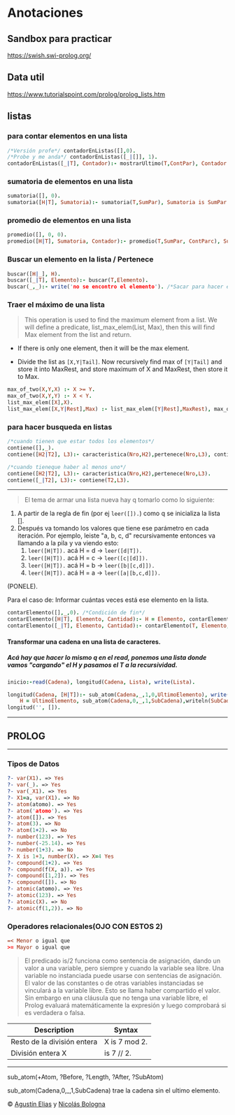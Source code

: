 # Anotaciones

## Sandbox para practicar

https://swish.swi-prolog.org/

## Data util

https://www.tutorialspoint.com/prolog/prolog_lists.htm

## listas

### para contar elementos en una lista
```prolog
/*Versión profe*/ contadorEnListas([],0).
/*Probe y me anda*/ contadorEnListas([_|[]], 1).
contadorEnListas([_|T], Contador):- mostrarUltimo(T,ContPar), Contador is ContPar + 1.
```

### sumatoria de elementos en una lista
```prolog
sumatoria([], 0).
sumatoria([H|T], Sumatoria):- sumatoria(T,SumPar), Sumatoria is SumPar + H.
```
### promedio de elementos en una lista
```prolog
promedio([], 0, 0).
promedio([H|T], Sumatoria, Contador):- promedio(T,SumPar, ContParc), Sumatoria is SumPar + H, Contador is ContParc + 1.
```

### Buscar un elemento en la lista / Pertenece
```prolog
buscar([H|_], H).
buscar([_|T], Elemento):- buscar(T,Elemento).
buscar(_,_):- write('no se encontro el elemento'). /*Sacar para hacer el PERTENECE*/
```

### Traer el máximo de una lista
> This operation is used to find the maximum element from a list. We will define a predicate, list_max_elem(List, Max), then this will find Max element from the list and return.

- If there is only one element, then it will be the max element.

- Divide the list as `[X,Y|Tail]`. Now recursively find max of `[Y|Tail]` and store it into MaxRest, and store maximum of X and MaxRest, then store it to Max.

```prolog
max_of_two(X,Y,X) :- X >= Y.
max_of_two(X,Y,Y) :- X < Y.
list_max_elem([X],X).
list_max_elem([X,Y|Rest],Max) :- list_max_elem([Y|Rest],MaxRest), max_of_two(X,MaxRest,Max).
```

### para hacer busqueda en listas
```prolog
/*cuando tienen que estar todos los elementos*/
contiene([],_).
contiene([H2|T2], L3):- caracteristica(Nro,H2),pertenece(Nro,L3), contiene(T2,L3).

/*cuando tieneque haber al menos uno*/
contiene([H2|T2], L3):- caracteristica(Nro,H2),pertenece(Nro,L3).
contiene([_|T2], L3):- contiene(T2,L3).
```
---

> El tema de armar una lista nueva hay q tomarlo como lo siguiente:

1. A partir de la regla de fin (por ej `leer([]).`) como q se inicializa la lista [].
2. Después va tomando los valores que tiene ese parámetro en cada iteración. Por ejemplo, leiste "a, b, c, d" recursivamente entonces va llamando a la pila y va viendo esto:
   1. `leer([H|T]).` acá H = d -> `leer([d|T]).`
   2. `leer([H|T]).` acá H = c -> `leer([c|[d]]).`
   3. `leer([H|T]).` acá H = b -> `leer([b|[c,d]]).`
   4. `leer([H|T]).` acá H = a -> `leer([a|[b,c,d]]).`

(PONELE).

Para el caso de: Informar cuántas veces está ese elemento en la lista.

```prolog
contarElemento([],_,0). /*Condición de fin*/
contarElemento([H|T], Elemento, Cantidad):- H = Elemento, contarElemento(T,Elemento,CantParcial),  Cantidad is CantParcial + 1. /*los contadores y acumuladores siempre al final, aca pongo el H = Elemento antes de la recursividad pq queremos que el falso nos de antes de que haga toda la vuelta para atras*/
contarElemento([_|T], Elemento, Cantidad):- contarElemento(T, Elemento, Cantidad). /*para q sepa q hacer cuando H = Elemento es false*/
```

#### Transformar una cadena en una lista de caracteres. 
##### Acá hay que hacer lo mismo q en el read, ponemos una lista donde vamos "cargando" el H y pasamos el T a la recursividad.
```prolog
inicio:-read(Cadena), longitud(Cadena, Lista), write(Lista). 

longitud(Cadena, [H|T]):- sub_atom(Cadena,_,1,0,UltimoElemento), write(UltimoElemento),
    H = UltimoElemento, sub_atom(Cadena,0,_,1,SubCadena),writeln(SubCadena),longitud(SubCadena, T).
longitud('', []).
```

---

## PROLOG
---

### Tipos de Datos
```prolog
?- var(X1). => Yes
?- var(_). => Yes
?- var(_X1). => Yes
?- X1=a, var(X1). => No
?- atom(atomo). => Yes
?- atom('atomo'). => Yes
?- atom([]). => Yes
?- atom(3). => No
?- atom(1+2). => No
?- number(123). => Yes
?- number(-25.14). => Yes
?- number(1+3). => No
?- X is 1+3, number(X). => X=4 Yes
?- compound(1+2). => Yes
?- compound(f(X, a)). => Yes
?- compound([1,2]). => Yes
?- compound([]). => No
?- atomic(atomo). => Yes
?- atomic(123). => Yes
?- atomic(X). => No
?- atomic(f(1,2)). => No
```

### Operadores relacionales(OJO CON ESTOS 2)
```prolog
=< Menor o igual que
>= Mayor o igual que
```

> El predicado is/2 funciona como sentencia de asignación, dando un valor a una variable, pero siempre y cuando la variable sea libre.
Una variable no instanciada puede usarse con sentencias de asignación. El valor de las constantes o de otras variables instanciadas se vinculará a la variable libre. Esto se llama haber compartido el valor. Sin embargo en una cláusula que no tenga una variable libre, el Prolog evaluará matemáticamente la expresión y luego comprobará si es verdadera o falsa.


| Description | Syntax |
| ----------- | ----------- |
| Resto de la división entera  | X is 7 mod 2. |
| División entera X | is 7 // 2. |
 

---

sub_atom(+Atom, ?Before, ?Length, ?After, ?SubAtom)

sub_atom(Cadena,0,_,1,SubCadena) trae la cadena sin el ultimo elemento.

&copy; [Agustín Elias](https://www.linkedin.com/in/agustin-elias-38a8b6116/) y [Nicolás Bologna](https://www.linkedin.com/in/nicolas-bologna/)
